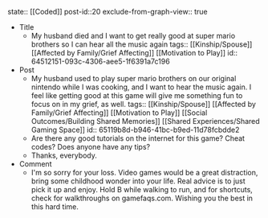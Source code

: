 state:: [[Coded]]
post-id::20
exclude-from-graph-view:: true

- Title
	- My husband died and I want to get really good at super mario brothers so I can hear all the music again
	  tags:: [[Kinship/Spouse]] [[Affected by Family/Grief Affecting]] [[Motivation to Play]]
	  id:: 64512151-093c-4306-aee5-1f6391a7c196
- Post
	- My husband used to play super mario brothers on our original nintendo while I was cooking, and I want to hear the music again. I feel like getting good at this game will give me something fun to focus on in my grief, as well.
	  tags:: [[Kinship/Spouse]] [[Affected by Family/Grief Affecting]] [[Motivation to Play]] [[Social Outcomes/Building Shared Memories]] [[Shared Experiences/Shared Gaming Space]]
	  id:: 65119b8d-b946-41bc-b9ed-11d78fcbdde2
	- Are there any good tutorials on the internet for this game? Cheat codes? Does anyone have any tips?
	- Thanks, everybody.
- Comment
	- I'm so sorry for your loss. Video games would be a great distraction, bring some childhood wonder into your life. Real advice is to just pick it up and enjoy. Hold B while walking to run, and for shortcuts, check for walkthroughs on gamefaqs.com. Wishing you the best in this hard time.